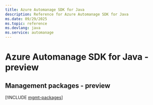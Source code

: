 ```yaml
---
title: Azure Automanage SDK for Java
description: Reference for Azure Automanage SDK for Java
ms.date: 09/29/2025
ms.topic: reference
ms.devlang: java
ms.service: automanage
---
```

# Azure Automanage SDK for Java - preview

## Management packages - preview
[!INCLUDE [mgmt-packages](automanage-mgmt-index.md)]